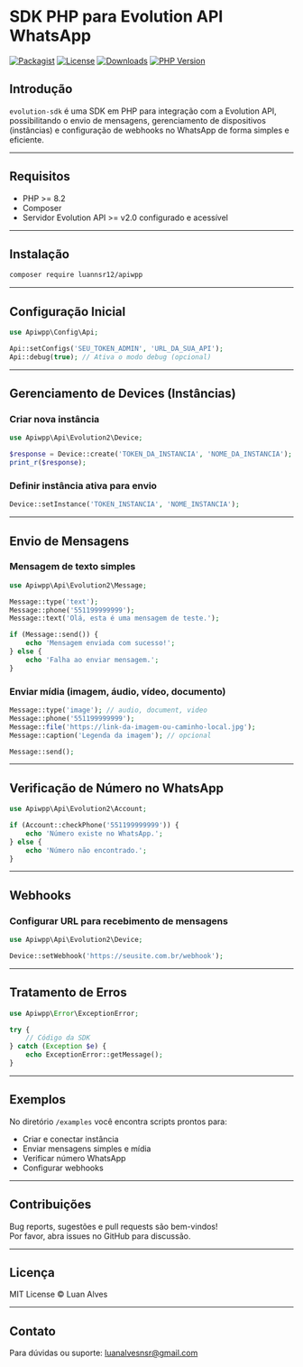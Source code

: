
# SDK PHP para Evolution API WhatsApp

[![Packagist](https://img.shields.io/packagist/v/luannsr12/apiwpp.svg?style=flat)](https://packagist.org/packages/luannsr12/apiwpp)
[![License](https://img.shields.io/packagist/l/luannsr12/apiwpp.svg?style=flat)](LICENSE)
[![Downloads](https://img.shields.io/packagist/dt/luannsr12/apiwpp.svg?style=flat)](https://packagist.org/packages/luannsr12/apiwpp)
[![PHP Version](https://img.shields.io/packagist/php-v/luannsr12/apiwpp.svg?style=flat)](https://www.php.net/)

## Introdução

`evolution-sdk` é uma SDK em PHP para integração com a Evolution API, possibilitando o envio de mensagens, gerenciamento de dispositivos (instâncias) e configuração de webhooks no WhatsApp de forma simples e eficiente.

---

## Requisitos

- PHP >= 8.2
- Composer  
- Servidor Evolution API >= v2.0 configurado e acessível  

---

## Instalação

```bash
composer require luannsr12/apiwpp
```

---

## Configuração Inicial

```php
use Apiwpp\Config\Api;

Api::setConfigs('SEU_TOKEN_ADMIN', 'URL_DA_SUA_API');
Api::debug(true); // Ativa o modo debug (opcional)
```

---

## Gerenciamento de Devices (Instâncias)

### Criar nova instância

```php
use Apiwpp\Api\Evolution2\Device;

$response = Device::create('TOKEN_DA_INSTANCIA', 'NOME_DA_INSTANCIA');
print_r($response);
```

### Definir instância ativa para envio

```php
Device::setInstance('TOKEN_INSTANCIA', 'NOME_INSTANCIA');
```

---

## Envio de Mensagens

### Mensagem de texto simples

```php
use Apiwpp\Api\Evolution2\Message;

Message::type('text');
Message::phone('551199999999');
Message::text('Olá, esta é uma mensagem de teste.');

if (Message::send()) {
    echo 'Mensagem enviada com sucesso!';
} else {
    echo 'Falha ao enviar mensagem.';
}
```

### Enviar mídia (imagem, áudio, vídeo, documento)

```php
Message::type('image'); // audio, document, video
Message::phone('551199999999');
Message::file('https://link-da-imagem-ou-caminho-local.jpg');
Message::caption('Legenda da imagem'); // opcional

Message::send();
```

---

## Verificação de Número no WhatsApp

```php
use Apiwpp\Api\Evolution2\Account;

if (Account::checkPhone('551199999999')) {
    echo 'Número existe no WhatsApp.';
} else {
    echo 'Número não encontrado.';
}
```

---

## Webhooks

### Configurar URL para recebimento de mensagens

```php
use Apiwpp\Api\Evolution2\Device;

Device::setWebhook('https://seusite.com.br/webhook');
```

---

## Tratamento de Erros

```php
use Apiwpp\Error\ExceptionError;

try {
    // Código da SDK
} catch (Exception $e) {
    echo ExceptionError::getMessage();
}
```

---

## Exemplos

No diretório `/examples` você encontra scripts prontos para:

- Criar e conectar instância  
- Enviar mensagens simples e mídia  
- Verificar número WhatsApp  
- Configurar webhooks  

---

## Contribuições

Bug reports, sugestões e pull requests são bem-vindos!  
Por favor, abra issues no GitHub para discussão.

---

## Licença

MIT License © Luan Alves

---

## Contato

Para dúvidas ou suporte: luanalvesnsr@gmail.com
